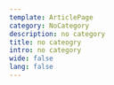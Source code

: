 ```yaml
---
template: ArticlePage
category: NoCategory
description: no category
title: no cateogry
intro: no category
wide: false
lang: false
---
```

